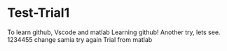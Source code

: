 # Test-Trial1
 To learn github, Vscode and matlab
 Learning github!
 Another try, lets see.
 1234455
change samia
try again
Trial from matlab